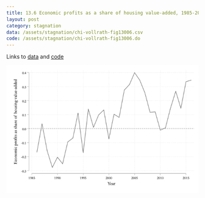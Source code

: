 ```yaml
---
title: 13.6 Economic profits as a share of housing value-added, 1985-2016
layout: post
category: stagnation
data: /assets/stagnation/chi-vollrath-fig13006.csv
code: /assets/stagnation/chi-vollrath-fig13006.do
---
```


Links to [data](/assets/stagnation/chi-vollrath-fig13006.csv) and [code](/assets/stagnation/chi-vollrath-fig13006.do) 

![13.6 Economic profits as a share of housing value-added, 1985-2016](/assets/stagnation/chi-vollrath-fig13006.png)
